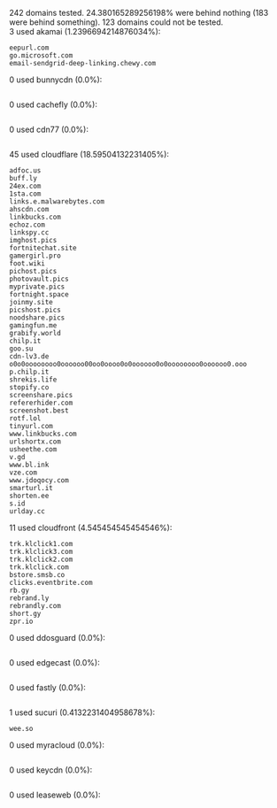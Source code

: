 242 domains tested. 24.380165289256198% were behind nothing (183 were behind something). 123 domains could not be tested.<br>
3 used akamai (1.2396694214876034%):
```
eepurl.com
go.microsoft.com
email-sendgrid-deep-linking.chewy.com
```

0 used bunnycdn (0.0%):
```

```

0 used cachefly (0.0%):
```

```

0 used cdn77 (0.0%):
```

```

45 used cloudflare (18.59504132231405%):
```
adfoc.us
buff.ly
24ex.com
1sta.com
links.e.malwarebytes.com
ahscdn.com
linkbucks.com
echoz.com
linkspy.cc
imghost.pics
fortnitechat.site
gamergirl.pro
foot.wiki
pichost.pics
photovault.pics
myprivate.pics
fortnight.space
joinmy.site
picshost.pics
noodshare.pics
gamingfun.me
grabify.world
chilp.it
goo.su
cdn-lv3.de
o0o0oooooooo0oooooo00oo0oooo0o0oooooo0o0oooooooo0oooooo0.ooo
p.chilp.it
shrekis.life
stopify.co
screenshare.pics
refererhider.com
screenshot.best
rotf.lol
tinyurl.com
www.linkbucks.com
urlshortx.com
usheethe.com
v.gd
www.bl.ink
vze.com
www.jdoqocy.com
smarturl.it
shorten.ee
s.id
urlday.cc
```

11 used cloudfront (4.545454545454546%):
```
trk.klclick1.com
trk.klclick3.com
trk.klclick2.com
trk.klclick.com
bstore.smsb.co
clicks.eventbrite.com
rb.gy
rebrand.ly
rebrandly.com
short.gy
zpr.io
```

0 used ddosguard (0.0%):
```

```

0 used edgecast (0.0%):
```

```

0 used fastly (0.0%):
```

```

1 used sucuri (0.4132231404958678%):
```
wee.so
```

0 used myracloud (0.0%):
```

```

0 used keycdn (0.0%):
```

```

0 used leaseweb (0.0%):
```

```
